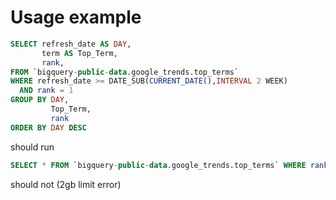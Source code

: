 # Usage example

```sql
SELECT refresh_date AS DAY,
       term AS Top_Term,
       rank,
FROM `bigquery-public-data.google_trends.top_terms`
WHERE refresh_date >= DATE_SUB(CURRENT_DATE(),INTERVAL 2 WEEK)
  AND rank = 1
GROUP BY DAY,
         Top_Term,
         rank
ORDER BY DAY DESC
```
should run

```sql
SELECT * FROM `bigquery-public-data.google_trends.top_terms` WHERE rank > 0
```
should not (2gb limit error)
